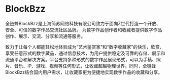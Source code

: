 # 

# BlockBzz

全链蜂BlockBzz是上海简苏网络科技有限公司致力于面向Z世代打造一个开放、安全、可信的数字作品交流社区品牌。 为数字作品创作者和收藏者提供数字作品创作、展示、交流、分享和流通等服务。

致力于让每个人都能轻松地体验成为“艺术鉴赏家”和“数字收藏家”的快乐，欣赏、享受任意形式的数字藏品，通过信息技术，为用户提供稳定及可靠的存储、展示和流通平台和解决方案。平台支持多种形式的数字作品展现形式，可以为手稿、照片、音乐、IP、游戏、视频等任何形式，让收藏超越物理世界。同时，全链蜂BlockBzz结合国内用户需求，让收藏家更为便捷地实现数字作品的收藏和分享。

